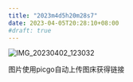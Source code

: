 ```yaml
---
title: "2023m4d5h20m28s7"
date: 2023-04-05T20:28:10+08:00
#draft: true
---
```


![IMG_20230402_123032](https://photos.liuzhenyi.net/images/2023/04/05/16bbb5cf4583113b23a148ef2897983c.md.jpg)

图片使用picgo自动上传图床获得链接